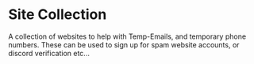 # Site Collection
A collection of websites to help with Temp-Emails, and temporary phone numbers. These can be used to sign up for spam website accounts, or discord verification etc...
